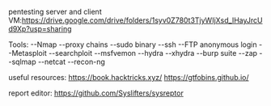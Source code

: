 pentesting server and client VM:https://drive.google.com/drive/folders/1syv0Z780t3TjyWIjXsd_IHayJrcUd9Xp?usp=sharing

Tools:
--Nmap
--proxy chains
--sudo binary
--ssh
--FTP anonymous login
--Metasploit
--searchploit
--msfvemon
--hydra
--xhydra
--burp suite
--zap
--sqlmap
--netcat
--recon-ng



useful resources:
https://book.hacktricks.xyz/
https://gtfobins.github.io/


report editor:
https://github.com/Syslifters/sysreptor
